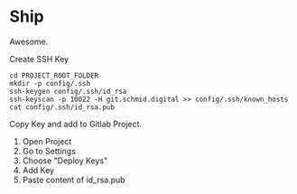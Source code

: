 # Ship

Awesome.


Create SSH Key
```
cd PROJECT_ROOT_FOLDER
mkdir -p config/.ssh
ssh-keygen config/.ssh/id_rsa
ssh-keyscan -p 10022 -H git.schmid.digital >> config/.ssh/known_hosts
cat config/.ssh/id_rsa.pub
```

Copy Key and add to Gitlab Project.
1. Open Project
2. Go to Settings
3. Choose "Deploy Keys"
4. Add Key
5. Paste content of id_rsa.pub